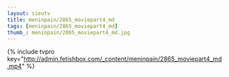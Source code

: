 ```yaml
--- 
layout: sieutv
title: meninpain/2865_moviepart4_md
tags: [meninpain/2865_moviepart4_md]
thumb_: meninpain/2865_moviepart4_md.jpg
---
```

{% include tvpro key="http://admin.fetishbox.com/_content/meninpain/2865_moviepart4_md.mp4" %} 
